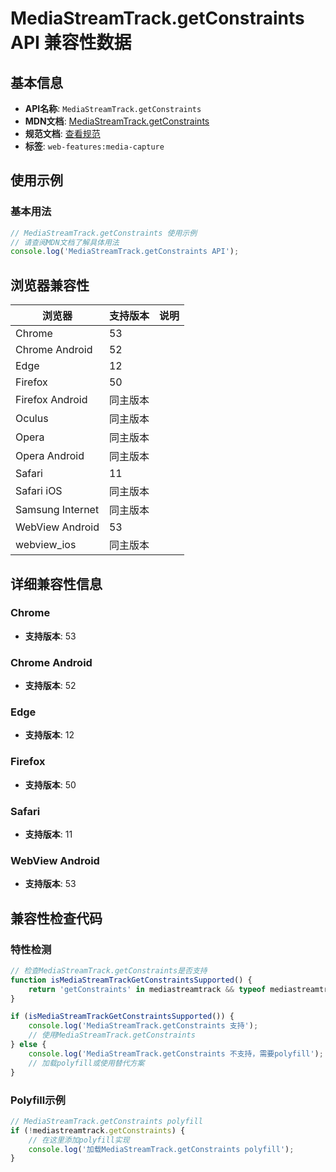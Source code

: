 # MediaStreamTrack.getConstraints API 兼容性数据

## 基本信息

- **API名称**: `MediaStreamTrack.getConstraints`
- **MDN文档**: [MediaStreamTrack.getConstraints](https://developer.mozilla.org/docs/Web/API/MediaStreamTrack/getConstraints)
- **规范文档**: [查看规范](https://w3c.github.io/mediacapture-main/#dom-mediastreamtrack-getconstraints)
- **标签**: `web-features:media-capture`

## 使用示例

### 基本用法

```javascript
// MediaStreamTrack.getConstraints 使用示例
// 请查阅MDN文档了解具体用法
console.log('MediaStreamTrack.getConstraints API');
```

## 浏览器兼容性

| 浏览器 | 支持版本 | 说明 |
|--------|----------|------|
| Chrome | 53 |  |
| Chrome Android | 52 |  |
| Edge | 12 |  |
| Firefox | 50 |  |
| Firefox Android | 同主版本 |  |
| Oculus | 同主版本 |  |
| Opera | 同主版本 |  |
| Opera Android | 同主版本 |  |
| Safari | 11 |  |
| Safari iOS | 同主版本 |  |
| Samsung Internet | 同主版本 |  |
| WebView Android | 53 |  |
| webview_ios | 同主版本 |  |

## 详细兼容性信息

### Chrome

- **支持版本**: 53

### Chrome Android

- **支持版本**: 52

### Edge

- **支持版本**: 12

### Firefox

- **支持版本**: 50

### Safari

- **支持版本**: 11

### WebView Android

- **支持版本**: 53

## 兼容性检查代码

### 特性检测

```javascript
// 检查MediaStreamTrack.getConstraints是否支持
function isMediaStreamTrackGetConstraintsSupported() {
    return 'getConstraints' in mediastreamtrack && typeof mediastreamtrack.getConstraints === 'function';
}

if (isMediaStreamTrackGetConstraintsSupported()) {
    console.log('MediaStreamTrack.getConstraints 支持');
    // 使用MediaStreamTrack.getConstraints
} else {
    console.log('MediaStreamTrack.getConstraints 不支持，需要polyfill');
    // 加载polyfill或使用替代方案
}
```

### Polyfill示例

```javascript
// MediaStreamTrack.getConstraints polyfill
if (!mediastreamtrack.getConstraints) {
    // 在这里添加polyfill实现
    console.log('加载MediaStreamTrack.getConstraints polyfill');
}
```

